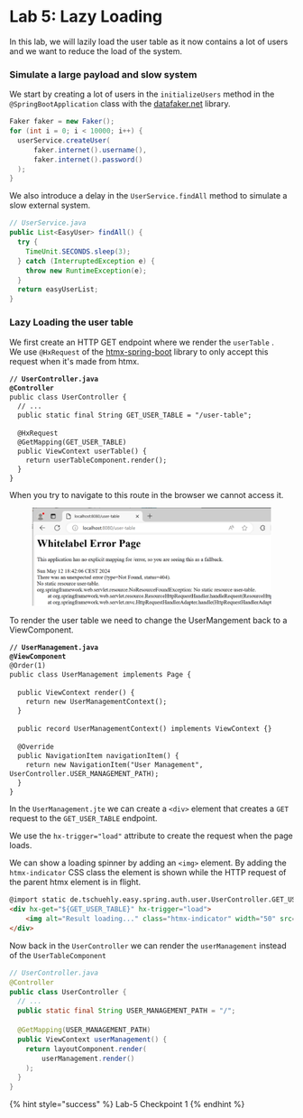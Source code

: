 # Lab 5: Lazy Loading

In this lab, we will lazily load the user table as it now contains a lot of users and we want to reduce the load of the system.

### Simulate a large payload and slow system

We start by creating a lot of users in the `initializeUsers` method in the `@SpringBootApplication` class with the [datafaker.net](https://www.datafaker.net/) library.

```java
Faker faker = new Faker();
for (int i = 0; i < 10000; i++) {
  userService.createUser(
      faker.internet().username(),
      faker.internet().password()
  );
}
```

We also introduce a delay in the `UserService.findAll` method to simulate a slow external system.

```java
// UserService.java
public List<EasyUser> findAll() {
  try {
    TimeUnit.SECONDS.sleep(3);
  } catch (InterruptedException e) {
    throw new RuntimeException(e);
  }
  return easyUserList;
} 
```

### Lazy Loading the user table

We first create an HTTP GET endpoint where we render the `userTable` . \
We use `@HxRequest` of the [htmx-spring-boot](https://github.com/wimdeblauwe/htmx-spring-boot) library to only accept this request when it's made from htmx.

<pre class="language-java"><code class="lang-java"><strong>// UserController.java
</strong><strong>@Controller
</strong>public class UserController {
  // ...
  public static final String GET_USER_TABLE = "/user-table";

  @HxRequest
  @GetMapping(GET_USER_TABLE)
  public ViewContext userTable() {
    return userTableComponent.render();
  }
}
</code></pre>

When you try to navigate to this route in the browser we cannot access it.

<figure><img src=".gitbook/assets/image (1) (1) (1) (1).png" alt=""><figcaption></figcaption></figure>

To render the user table we need to change the UserMangement back to a ViewComponent.

<pre class="language-java"><code class="lang-java"><strong>// UserManagement.java
</strong><strong>@ViewComponent
</strong>@Order(1)
public class UserManagement implements Page {

  public ViewContext render() {
    return new UserManagementContext();
  }

  public record UserManagementContext() implements ViewContext {}

  @Override
  public NavigationItem navigationItem() {
    return new NavigationItem("User Management", UserController.USER_MANAGEMENT_PATH);
  }
}
</code></pre>

In the `UserManagement.jte` we can create a `<div>` element that creates a `GET` request to the `GET_USER_TABLE` endpoint.&#x20;

We use the `hx-trigger="load"` attribute to create the request when the page loads.&#x20;

We can show a loading spinner by adding an `<img>` element. By adding the `htmx-indicator` CSS class the element is shown while the HTTP request of the parent htmx element is in flight.

```html
@import static de.tschuehly.easy.spring.auth.user.UserController.GET_USER_TABLE
<div hx-get="${GET_USER_TABLE}" hx-trigger="load">
    <img alt="Result loading..." class="htmx-indicator" width="50" src="/spinner.svg"/>
</div>
```



Now back in the `UserController` we can render the `userManagement` instead of the `UserTableComponent`

```java
// UserController.java
@Controller
public class UserController {
  // ...
  public static final String USER_MANAGEMENT_PATH = "/";

  @GetMapping(USER_MANAGEMENT_PATH)
  public ViewContext userManagement() {
    return layoutComponent.render(
        userManagement.render()
    );
  }
}
```

{% hint style="success" %}
Lab-5 Checkpoint 1
{% endhint %}
